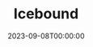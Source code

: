 ---
title: Icebound
date: 2023-09-08T00:00:00
opening_date: 1934-03-13
closing_date:
layout: productions
playbill:
Theatre: Theatre Jacksonville
cast:
- Billy Dishinger: Billy Dishinger
- Clark Overton: Clark Overton
- Clifford Lowe: Cliffard Lowe
- Jane Crosby: Edith Pullen
- Nettie: Edna Holley
- Sadie Fellows: Elizabeth McKinnon
- Emma: Faith Hendren
- Orin: James Marron
- Doctor Curtis: John Elton
- Henry Jordan: Joseph Marron
- Judge Bradford: Kenneth Hunter
- Ben Jordan: Leon Corbin
- Hannah Mullett: Mary Elton
- Jim Jay: Montague Rosenberg
- Ella Jordan: Pearl DeMent
crew:
- Stage Manager: Arthur Bunch
- Director: Winston Fowler
understudies:
orchestra:
---
